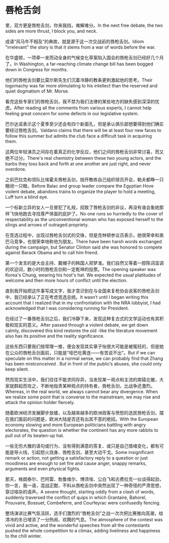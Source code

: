 # 唇枪舌剑

<p><span class="chinese">里，双方更是唇枪舌剑，你来我挡，难解难分。</span><span class="english">In the next free debate, the two sides are more thrust, I block you, and neck.</span></p>

<p><span class="chinese">成语“风马牛不相及”的典故，就是源于这一次交战前的唇枪舌剑。</span><span class="english">Idiom "irrelevant" the story is that it stems from a war of words before the war.</span></p>

<p><span class="chinese">在华盛顿，一项牵一发而动全身的气候变化草案陷入国会的唇枪舌剑已经好几个月了。</span><span class="english">In Washington, a far-reaching climate change bill has been bogged down in Congress for months.</span></p>

<p><span class="chinese">他们的唇枪舌剑要比莫尔斯先生们沉着冷静的教条更刺激起他的思考。</span><span class="english">Their logomachy was far more stimulating to his intellect than the reserved and quiet dogmatism of Mr. Morse.</span></p>

<p><span class="chinese">看完这些专家们的唇枪舌剑，我不禁为我们法律的某些地方的缺失感到深深的忧虑。</span><span class="english">After reading all the comments from various experts, I cannot help feeling great concern for some defects in our legislative system.</span></p>

<p><span class="chinese">巴尔达诺表示这个夏季至少还会有四个新面孔，但是承认俱乐部想要得到他们确实要经过唇枪舌剑。</span><span class="english">Valdano claims that there will be at least four new faces to follow this summer but admits the club face a difficult task in acquiring them.</span></p>

<p><span class="chinese">这两位年轻演员之间存在着真正的化学反应，他们之间的唇枪舌剑非常讨喜，而又绝不过分。</span><span class="english">There's real chemistry between these two young actors, and the barbs they toss back and forth at one another are just right, and never overdone.</span></p>

<p><span class="chinese">之前巴拉克和领队比埃霍夫唇枪舌剑，抛开教练自己组织球员开会，勒夫都睁一只眼闭一只眼。</span><span class="english">Before Balac and group leader compare the Egyptian Hove violent debate, abandons trains to organize the player to hold a meeting, Luff turn a blind eye.</span></p>

<p><span class="chinese">一个标新立异的女人一旦冒犯了礼规，招致了唇枪舌剑的非议，再没有谁会象她那样飞快地跑去寻找尊严体面的庇护了。</span><span class="english">No one runs so hurriedly to the cover of respectability as the unconventional woman who has exposed herself to the slings and arrows of outraged propriety.</span></p>

<p><span class="chinese">在竞选过程中，出现过唇枪舌剑式的交锋，但是克林顿参议员表示，她很荣幸和奥巴马竞争，也很荣幸地称他为朋友。</span><span class="english">There have been harsh words exchanged during the campaign, but Senator Clinton said she was honored to compete against Barack Obama and to call him friend.</span></p>

<p><span class="chinese">第一个发言的是大会主持、戴帽子的韩国人郑梦准。我们自然又等着一腔陈词滥调的欢迎词，数小时的唇枪舌剑和一定乾坤的投票。</span><span class="english">The opening speaker was Korea's Chung, wearing his host's hat. We expected the usual platitudes of welcome and then more hours of conflict until the election.</span></p>

<p><span class="chinese">直到我开始把这件事写成文字，我才意识到在与全国来复枪协会说客的唇枪舌剑中，我已经承认了正在考虑竞选总统。</span><span class="english">It wasn’t until I began writing this account that I realized that in my confrontation with the NRA lobbyist, I had acknowledged that I was considering running for President.</span></p>

<p><span class="chinese">在经过了一番唇枪舌剑之后，我们冷静下来，发现这种复古式的文学运动也有其积极和现实的意义。</span><span class="english">After passed through a violent debate, we get down calmly, discovered this kind restores the old -like the literature movement also has its positive and the reality significance.</span></p>

<p><span class="chinese">这些东西只要我们按常理一推，便会发现其实章子怡很大可能是被冤枉的，但是她在公众的唇枪舌剑面前，只能是“哑巴吃黄连——有苦说不出”。</span><span class="english">But if we can speculate on this matter in a normal sense, we can probably find that Zhang has been mistconceived . But in front of the public’s abuses, she could only keep silent.</span></p>

<p><span class="chinese">然而现实生活中，我们往往不能求同存异，当发现某一观点和主流的南辕北辙，大家就群起而攻之，不断地指责某种观点的持有者，唇枪舌剑，比战争还激烈。</span><span class="english">Whereas, in the real world, we always cannot bear any divergence. When we realize some point that is converse to the mainstream, we may rise and attack the opinion holder fiercely.</span></p>

<p><span class="chinese">随着欧洲经济发展脚步放缓，以及越来越多的欧洲政客与愤怒的选民唇枪舌剑，摆在我们面前的问题是，欧洲大陆是否还有出其不意的绝招。</span><span class="english">With the European economy slowing and more European politicians battling with angry electorates, the question is whether the continent has any more rabbits to pull out of its beaten-up hat.</span></p>

<p><span class="chinese">一些无伤大雅的语句或行为、没有得到满意的答复、或只是自己情绪变化，都有可能是导火线，引起怒火烧身、唇枪舌剑，甚至大动干戈。</span><span class="english">Some insignificant remark or action, not getting a satisfactory reply to a question or just moodiness are enough to set fire and cause anger, snappy remarks, arguments and even physical fights.</span></p>

<p><span class="chinese">那天，格朗泰尔、巴阿雷、勃鲁维尔、博须埃、公白飞和古费拉克一伙谈得起劲，你一言，我一语，混战正酣，不料从唇枪舌剑中突然出现了一种奇怪的严肃思想，穿过喧杂的语声。</span><span class="english">A severe thought, starting oddly from a clash of words, suddenly traversed the conflict of quips in which Grantaire, Bahorel, Prouvaire, Bossuet, Combeferre, and Courfeyrac were confusedly fencing.</span></p>

<p><span class="chinese">整场演讲比赛气氛活跃，选手们激烈的“唇枪舌剑”之战一次次把比赛推向高潮，给清冷的冬日增添了一分热闹、欢腾的气息。</span><span class="english">The atmosphere of the contest was vivid and active, and the wonderful speeches from all the contestants pushed the whole competition to a climax, adding liveliness and happiness to the chill winter.</span></p>

